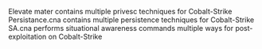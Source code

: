 Elevate mater       contains multiple privesc techniques for Cobalt-Strike
Persistance.cna     contains multiple persistence techniques for Cobalt-Strike
SA.cna              performs situational awareness commands multiple ways for post-exploitation on Cobalt-Strike

